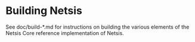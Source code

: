 Building Netsis
=============

See doc/build-*.md for instructions on building the various
elements of the Netsis Core reference implementation of Netsis.
